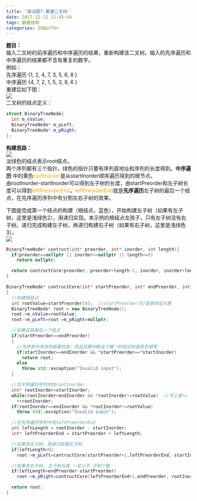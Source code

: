 ```yaml
---
title: '面试题7:重建二叉树'
date: 2017-12-11 11:45:44
tags: 数据结构
categories: 剑指offer
---
```


**题目：**  
输入二叉树的前序遍历和中序遍历的结果，重新构建该二叉树。输入的先序遍历和中序遍历的结果都不含有重复的数字。  
例如：  
先序遍历 {1, 2, 4, 7, 3, 5, 6, 8 }  
中序遍历 {4, 7, 2, 1, 5, 3, 8, 6 }  
重建后如下图：  
![](http://mitre.oss-cn-hangzhou.aliyuncs.com/blog_pic3/mianshiti-7-1.png)  
二叉树的结点定义：  
```c++
struct BinaryTreeNode{
  int m_nValue;
  BinaryTreeNode* m_pLeft;
  BinaryTreeNode* m_pRight;
};
```

**构建思路：**  
![](http://mitre.oss-cn-hangzhou.aliyuncs.com/blog_pic3/mianshiti-7-3.png)   
淡绿色的结点表示root结点。  
两个序列都有三个指针。绿色的指针只要有序列首地址和序列的长度得到。**中序遍历** 中的黄色<font color=orange>rootInorder</font>是从startInorder顺序遍历得到的根节点。  
由rootInorder-startInorder可以得到左子树的长度，由startPreorder和左子树长度可以得到<font color=orange>leftPreorderEnd</font>，<font color=orange>leftPreorderEnd</font>就是**先序遍历**左子树的最后一个结点，在先序遍历序列中有分割左右子树的效果。   

下图是完成第一个结点的构建（根结点，蓝色），开始构建左子树（如果有左子树，这里是浅绿色2），用递归实现。本示例的根结点左孩子，只有左子树没有右子树。递归完成构建左子树，再递归构建右子树（如果有右子树，这里是浅绿色3）。    
![](http://mitre.oss-cn-hangzhou.aliyuncs.com/blog_pic3/mianshiti-7-4.png)  

```c++
BinaryTreeNode* contruct(int* preorder, int* inorder, int length){
  if(preorder==nullptr || inorder==nullptr || length<=0)
    return nullptr;

  return contructCore(preorder, preorder+length-1, inorder, inorder+length-1);
}
```
```c++
BinaryTreeNode* contructCore(int* startPreorder, int* endPreorder, int* startInorder, int* endInorder)
{
  //构建根结点
  int rootValue=startPreorder[0];  //startPreorder[0]是首地址元素
  BinaryTreeNode* root = new BinaryTreeNode();
  root->m_nValue=rootValue;
  root->m_pLeft=root->m_pRight=nullptr;

  //如果这是最后一个结点
  if(startPreorder==endPreorder)
  {
    //先序和中序序列都要检查，而且还要判断这个唯一的结点的值是否相等
    if(startInorder==endInorder && *startPreorder==*startInorder)
      return root;
    else
      throw std::exception("Invalid input");
  }

  //在中序遍历序列中找rootInorder
  int* rootInorder=startInorder;
  while(rootInorder<endInorder && *rootInorder!=rootValue)  //书上是<=
    ++rootInorder;
  if(rootInorder==endInorder && *rootInorder!=rootValue)
    throw std::exception("Invalid input");

  //在先序遍历序列中找leftPreorderEnd
  int leftLength = rootInorder - startInorder;
  int* leftPreorderEnd = startPreorder + leftLength;

  //如果有左子树，就递归构建左子树
  if(leftLength>0)
    root->m_pLeft=contructCore(startPreorder+1,leftPreorderEnd, startInorder,rootInorder-1);

  //如果有右子树, 左子树长度 一定小于 子树个数
  if(leftLength<endPreorder-startPreorder)
    root->m_pRight=contructCore(leftPreorderEnd+1,endPreorder, rootInorder+1,endInorder);

  return root;
}
```
